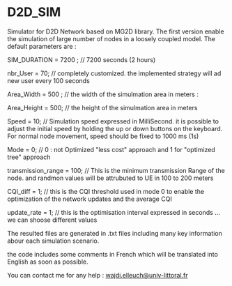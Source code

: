# D2D_SIM
Simulator for D2D Network based on MG2D library. The first version enable the simulation of large number of nodes in a loosely coupled model.
The default parameters are :

SIM_DURATION = 7200 ; // 7200 seconds (2 hours)  

nbr_User = 70; // completely customized. the implemented strategy will ad new user every 100 seconds

Area_Width = 500 ; // the width of the simulmation area in meters :   

Area_Height = 500; //  the height of the simulmation area in meters 

Speed = 10;  // Simulation speed expressed in MilliSecond. it is possible to adjust the initial speed by holding the up or down buttons on the keyboard. For normal node movement, speed should be fixed to 1000 ms (1s)   

Mode = 0;  //  0 : not Optimized "less cost" approach and  1 for "optimized tree" approach	

transmission_range  = 100; // This is the minimum  transmission Range of the node. and randmon values will be attrubuted to UE in 100 to 200 meters 

CQI_diff = 1; // this is the CQI threshold used in mode 0 to enable the optimization of the network updates and the average CQI 

update_rate = 1; //  this is the optimisation interval expressed in seconds ... we can shoose different values

The resulted files are generated in .txt files including many key information abour each simulation scenario. 

the code includes some comments in French which will be translated into English as soon as possible.

You can contact me for any help : wajdi.elleuch@univ-littoral.fr 


